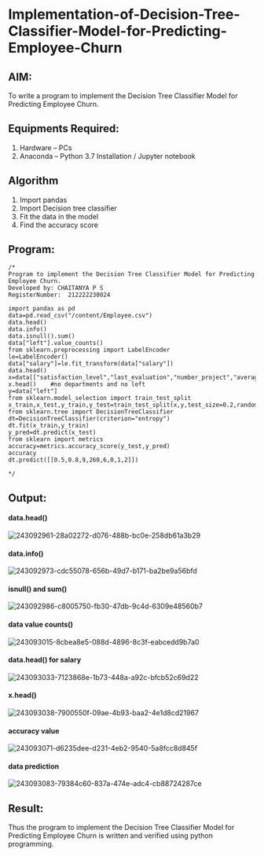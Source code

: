 # Implementation-of-Decision-Tree-Classifier-Model-for-Predicting-Employee-Churn

## AIM:
To write a program to implement the Decision Tree Classifier Model for Predicting Employee Churn.

## Equipments Required:
1. Hardware – PCs
2. Anaconda – Python 3.7 Installation / Jupyter notebook

## Algorithm
1. Import pandas
2. Import Decision tree classifier
3. Fit the data in the model
4. Find the accuracy score

## Program:
```
/*
Program to implement the Decision Tree Classifier Model for Predicting Employee Churn.
Developed by: CHAITANYA P S
RegisterNumber:  212222230024

import pandas as pd
data=pd.read_csv("/content/Employee.csv")
data.head()
data.info()
data.isnull().sum()
data["left"].value_counts()
from sklearn.preprocessing import LabelEncoder
le=LabelEncoder()
data["salary"]=le.fit_transform(data["salary"])
data.head()
x=data[["satisfaction_level","last_evaluation","number_project","average_montly_hours","time_spend_company","Work_accident","promotion_last_5years","salary"]]
x.head()    #no departments and no left
y=data["left"]
from sklearn.model_selection import train_test_split
x_train,x_test,y_train,y_test=train_test_split(x,y,test_size=0.2,random_state=100)
from sklearn.tree import DecisionTreeClassifier
dt=DecisionTreeClassifier(criterion="entropy")
dt.fit(x_train,y_train)
y_pred=dt.predict(x_test)
from sklearn import metrics
accuracy=metrics.accuracy_score(y_test,y_pred)
accuracy
dt.predict([[0.5,0.8,9,260,6,0,1,2]])

*/
```

## Output:
#### data.head()
![243092961-28a02272-d076-488b-bc0e-258db61a3b29](https://github.com/chaitanya18c/Implementation-of-Decision-Tree-Classifier-Model-for-Predicting-Employee-Churn/assets/119392724/78f58db8-5195-42d7-8e28-d2ebcc641756)

#### data.info()
![243092973-cdc55078-656b-49d7-b171-ba2be9a56bfd](https://github.com/chaitanya18c/Implementation-of-Decision-Tree-Classifier-Model-for-Predicting-Employee-Churn/assets/119392724/d41cd9e6-7622-4dce-8626-30f6e002bdac)

#### isnull() and sum()
![243092986-c8005750-fb30-47db-9c4d-6309e48560b7](https://github.com/chaitanya18c/Implementation-of-Decision-Tree-Classifier-Model-for-Predicting-Employee-Churn/assets/119392724/96c57b61-8053-4919-a872-36986a1caf71)

#### data value counts()
![243093015-8cbea8e5-088d-4896-8c3f-eabcedd9b7a0](https://github.com/chaitanya18c/Implementation-of-Decision-Tree-Classifier-Model-for-Predicting-Employee-Churn/assets/119392724/7e5941dc-1280-4a44-9451-22191c1ab2ee)

#### data.head() for salary
![243093033-7123868e-1b73-448a-a92c-bfcb52c69d22](https://github.com/chaitanya18c/Implementation-of-Decision-Tree-Classifier-Model-for-Predicting-Employee-Churn/assets/119392724/5b7f1f01-4da3-42a1-84ea-83725bd10f13)

#### x.head()
![243093038-7900550f-09ae-4b93-baa2-4e1d8cd21967](https://github.com/chaitanya18c/Implementation-of-Decision-Tree-Classifier-Model-for-Predicting-Employee-Churn/assets/119392724/352f4a5f-7bd0-4499-8ea4-d67db545b7d4)

#### accuracy value
![243093071-d6235dee-d231-4eb2-9540-5a8fcc8d845f](https://github.com/chaitanya18c/Implementation-of-Decision-Tree-Classifier-Model-for-Predicting-Employee-Churn/assets/119392724/54d7f043-1020-4fcf-8697-2818ee5968a0)

#### data prediction
![243093083-79384c60-837a-474e-adc4-cb88724287ce](https://github.com/chaitanya18c/Implementation-of-Decision-Tree-Classifier-Model-for-Predicting-Employee-Churn/assets/119392724/6bbb5243-94b9-444d-9722-47c6364b2677)


## Result:
Thus the program to implement the  Decision Tree Classifier Model for Predicting Employee Churn is written and verified using python programming.
